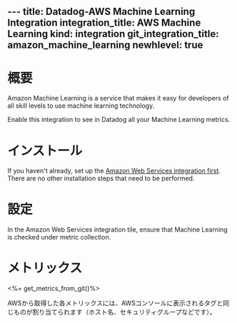 --- title: Datadog-AWS Machine Learning Integration integration_title: AWS Machine Learning kind: integration git_integration_title: amazon_machine_learning
newhlevel: true
---

# 概要

Amazon Machine Learning is a service that makes it easy for developers of all skill levels to use machine learning technology.

Enable this integration to see in Datadog all your Machine Learning metrics.

# インストール

If you haven't already, set up the [Amazon Web Services integration first](/integrations/aws). There are no other installation steps that need to be performed.

# 設定

In the Amazon Web Services integration tile, ensure that Machine Learning is checked under metric collection.

# メトリックス

<%= get_metrics_from_git()%>

AWSから取得した各メトリックスには、AWSコンソールに表示されるタグと同じものが割り当てられます（ホスト名、セキュリティグループなどです）。
